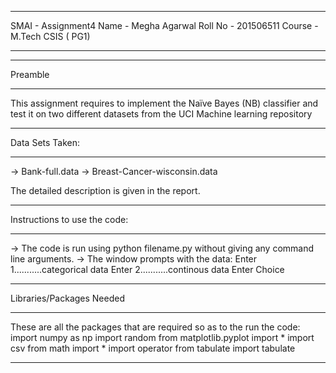 ********************************************************************************************************************************************
SMAI - Assignment4
Name - Megha Agarwal
Roll No - 201506511
Course - M.Tech CSIS ( PG1)
********************************************************************************************************************************************
____________________________________________________________________________________________________________________________________________
Preamble
____________________________________________________________________________________________________________________________________________
This assignment requires to implement the Naïve Bayes (NB) classifier and test it on two different datasets from the UCI Machine learning repository

____________________________________________________________________________________________________________________________________________
Data Sets Taken:
____________________________________________________________________________________________________________________________________________
-> Bank-full.data
-> Breast-Cancer-wisconsin.data

The detailed description is given in the report.

____________________________________________________________________________________________________________________________________________
Instructions to use the code:
____________________________________________________________________________________________________________________________________________
-> The code is run using python filename.py without giving any command line arguments.
-> The window prompts with the data:
	Enter 1...........categorical data 
	Enter 2...........continous data 
	Enter Choice

____________________________________________________________________________________________________________________________________________
Libraries/Packages Needed
____________________________________________________________________________________________________________________________________________
These are all the packages that are required so as to the run the code:
	import numpy as np
	import random
	from matplotlib.pyplot import *
	import csv
	from math import *
	import operator
	from tabulate import tabulate


********************************************************************************************************************************************

